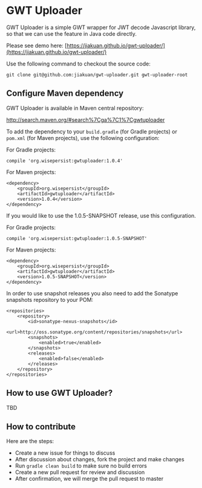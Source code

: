 # GWT Uploader

GWT Uploader is a simple GWT wrapper for JWT decode Javascript library, so that we can use the feature in Java code directly.

Please see demo here: [https://jiakuan.github.io/gwt-uploader/](https://jiakuan.github.io/gwt-uploader/)

Use the following command to checkout the source code:

```
git clone git@github.com:jiakuan/gwt-uploader.git gwt-uploader-root
```

## Configure Maven dependency

GWT Uploader is available in Maven central repository:

http://search.maven.org/#search%7Cga%7C1%7Cgwtuploader

To add the dependency to your `build.gradle` (for Gradle projects) or `pom.xml` (for Maven projects), use the following configuration:

For Gradle projects:

```
compile 'org.wisepersist:gwtuploader:1.0.4'
```

For Maven projects:

```
<dependency>
    <groupId>org.wisepersist</groupId>
    <artifactId>gwtuploader</artifactId>
    <version>1.0.4</version>
</dependency>
```

If you would like to use the 1.0.5-SNAPSHOT release, use this configuration.

For Gradle projects:

```
compile 'org.wisepersist:gwtuploader:1.0.5-SNAPSHOT'
```

For Maven projects:

```
<dependency>
    <groupId>org.wisepersist</groupId>
    <artifactId>gwtuploader</artifactId>
    <version>1.0.5-SNAPSHOT</version>
</dependency>
```

In order to use snapshot releases you also need to add the Sonatype snapshots repository to your POM:

```
<repositories>
    <repository>
        <id>sonatype-nexus-snapshots</id>
        <url>http://oss.sonatype.org/content/repositories/snapshots</url>
        <snapshots>
            <enabled>true</enabled>
        </snapshots>
        <releases>
            <enabled>false</enabled>
        </releases>
    </repository>
</repositories>
```

## How to use GWT Uploader?

TBD

## How to contribute

Here are the steps:

* Create a new issue for things to discuss
* After discussion about changes, fork the project and make changes
* Run `gradle clean build` to make sure no build errors
* Create a new pull request for review and discussion
* After confirmation, we will merge the pull request to master
